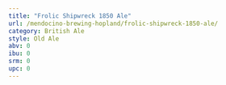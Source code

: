 ```yaml
---
title: "Frolic Shipwreck 1850 Ale"
url: /mendocino-brewing-hopland/frolic-shipwreck-1850-ale/
category: British Ale
style: Old Ale
abv: 0
ibu: 0
srm: 0
upc: 0
---
```


